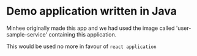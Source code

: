 # Demo application written in Java

Minhee originally made this app and we had used the image called 'user-sample-service' containing this application.

This would be used no more in favour of `react application`

